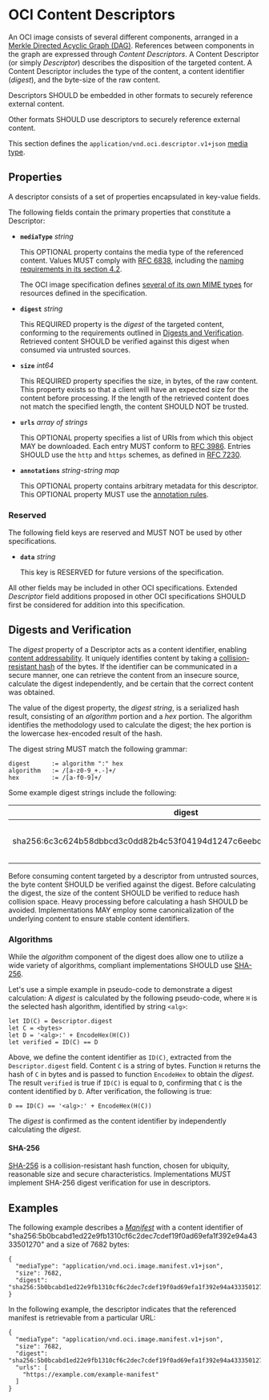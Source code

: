 # OCI Content Descriptors

An OCI image consists of several different components, arranged in a [Merkle Directed Acyclic Graph (DAG)](https://en.wikipedia.org/wiki/Merkle_tree).
References between components in the graph are expressed through _Content Descriptors_.
A Content Descriptor (or simply _Descriptor_) describes the disposition of the targeted content.
A Content Descriptor includes the type of the content, a content identifier (_digest_), and the byte-size of the raw content.

Descriptors SHOULD be embedded in other formats to securely reference external content.

Other formats SHOULD use descriptors to securely reference external content.

This section defines the `application/vnd.oci.descriptor.v1+json` [media type](media-types.md).

## Properties

A descriptor consists of a set of properties encapsulated in key-value fields.

The following fields contain the primary properties that constitute a Descriptor:

- **`mediaType`** *string*

  This OPTIONAL property contains the media type of the referenced content.
  Values MUST comply with [RFC 6838][rfc6838], including the [naming requirements in its section 4.2][rfc6838-s4.2].

  The OCI image specification defines [several of its own MIME types](media-types.md) for resources defined in the specification.

- **`digest`** *string*

  This REQUIRED property is the _digest_ of the targeted content, conforming to the requirements outlined in [Digests and Verification](#digests-and-verification).
  Retrieved content SHOULD be verified against this digest when consumed via untrusted sources.

- **`size`** *int64*

  This REQUIRED property specifies the size, in bytes, of the raw content.
  This property exists so that a client will have an expected size for the content before processing.
  If the length of the retrieved content does not match the specified length, the content SHOULD NOT be trusted.

- **`urls`** *array of strings*

  This OPTIONAL property specifies a list of URIs from which this object MAY be downloaded.
  Each entry MUST conform to [RFC 3986][rfc3986].
  Entries SHOULD use the `http` and `https` schemes, as defined in [RFC 7230][rfc7230-s2.7].

- **`annotations`** *string-string map*

    This OPTIONAL property contains arbitrary metadata for this descriptor.
    This OPTIONAL property MUST use the [annotation rules](annotations.md#rules).

### Reserved

The following field keys are reserved and MUST NOT be used by other specifications.

- **`data`** *string*

  This key is RESERVED for future versions of the specification.

All other fields may be included in other OCI specifications.
Extended _Descriptor_ field additions proposed in other OCI specifications SHOULD first be considered for addition into this specification.

## Digests and Verification

The _digest_ property of a Descriptor acts as a content identifier, enabling [content addressability](http://en.wikipedia.org/wiki/Content-addressable_storage).
It uniquely identifies content by taking a [collision-resistant hash](https://en.wikipedia.org/wiki/Cryptographic_hash_function) of the bytes.
If the identifier can be communicated in a secure manner, one can retrieve the content from an insecure source, calculate the digest independently, and be certain that the correct content was obtained.

The value of the digest property, the _digest string_, is a serialized hash result, consisting of an _algorithm_ portion and a _hex_ portion.
The algorithm identifies the methodology used to calculate the digest; the hex portion is the lowercase hex-encoded result of the hash.

The digest string MUST match the following grammar:

```
digest      := algorithm ":" hex
algorithm   := /[a-z0-9_+.-]+/
hex         := /[a-f0-9]+/
```

Some example digest strings include the following:

digest                                                                            | description                                   |
----------------------------------------------------------------------------------|------------------------------------------------
sha256:6c3c624b58dbbcd3c0dd82b4c53f04194d1247c6eebdaab7c610cf7d66709b3b           | Common sha256 based digest                    |

Before consuming content targeted by a descriptor from untrusted sources, the byte content SHOULD be verified against the digest.
Before calculating the digest, the size of the content SHOULD be verified to reduce hash collision space.
Heavy processing before calculating a hash SHOULD be avoided.
Implementations MAY employ some canonicalization of the underlying content to ensure stable content identifiers.

### Algorithms

While the _algorithm_ component of the digest does allow one to utilize a wide variety of algorithms, compliant implementations SHOULD use [SHA-256](#sha-256).

Let's use a simple example in pseudo-code to demonstrate a digest calculation:
A _digest_ is calculated by the following pseudo-code, where `H` is the selected hash algorithm, identified by string `<alg>`:
```
let ID(C) = Descriptor.digest
let C = <bytes>
let D = '<alg>:' + EncodeHex(H(C))
let verified = ID(C) == D
```
Above, we define the content identifier as `ID(C)`, extracted from the `Descriptor.digest` field.
Content `C` is a string of bytes.
Function `H` returns the hash of `C` in bytes and is passed to function `EncodeHex` to obtain the _digest_.
The result `verified` is true if `ID(C)` is equal to `D`, confirming that `C` is the content identified by `D`.
After verification, the following is true:

```
D == ID(C) == '<alg>:' + EncodeHex(H(C))
```

The _digest_ is confirmed as the content identifier by independently calculating the _digest_.

#### SHA-256

[SHA-256](https://tools.ietf.org/html/rfc4634#page-7) is a collision-resistant hash function, chosen for ubiquity, reasonable size and secure characteristics.
Implementations MUST implement SHA-256 digest verification for use in descriptors.

## Examples

The following example describes a [_Manifest_](manifest.md#image-manifest) with a content identifier of "sha256:5b0bcabd1ed22e9fb1310cf6c2dec7cdef19f0ad69efa1f392e94a4333501270" and a size of 7682 bytes:

```json,title=Content%20Descriptor&mediatype=application/vnd.oci.descriptor.v1%2Bjson
{
  "mediaType": "application/vnd.oci.image.manifest.v1+json",
  "size": 7682,
  "digest": "sha256:5b0bcabd1ed22e9fb1310cf6c2dec7cdef19f0ad69efa1f392e94a4333501270"
}
```

In the following example, the descriptor indicates that the referenced manifest is retrievable from a particular URL:

```json,title=Content%20Descriptor&mediatype=application/vnd.oci.descriptor.v1%2Bjson
{
  "mediaType": "application/vnd.oci.image.manifest.v1+json",
  "size": 7682,
  "digest": "sha256:5b0bcabd1ed22e9fb1310cf6c2dec7cdef19f0ad69efa1f392e94a4333501270",
  "urls": [
    "https://example.com/example-manifest"
  ]
}
```

[rfc3986]: https://tools.ietf.org/html/rfc3986
[rfc6838]: https://tools.ietf.org/html/rfc6838
[rfc6838-s4.2]: https://tools.ietf.org/html/rfc6838#section-4.2
[rfc7230-s2.7]: https://tools.ietf.org/html/rfc7230#section-2.7
